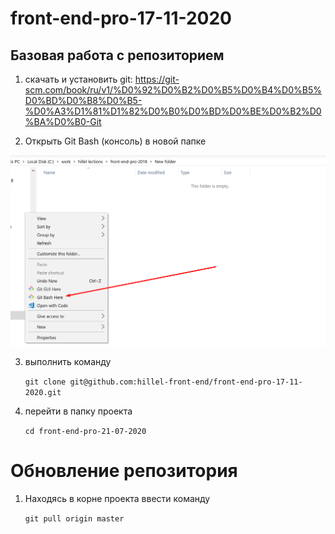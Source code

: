 # front-end-pro-17-11-2020

## Базовая работа с репозиторием

1) скачать и установить git: https://git-scm.com/book/ru/v1/%D0%92%D0%B2%D0%B5%D0%B4%D0%B5%D0%BD%D0%B8%D0%B5-%D0%A3%D1%81%D1%82%D0%B0%D0%BD%D0%BE%D0%B2%D0%BA%D0%B0-Git
 
2) Открыть Git Bash (консоль) в новой папке
 
 ![Alt Text](src/images/img_1.png)

3) выполнить команду 
 
    `git clone git@github.com:hillel-front-end/front-end-pro-17-11-2020.git`

4) перейти в папку проекта

    `cd front-end-pro-21-07-2020`

# Обновление репозитория

1) Находясь в корне проекта ввести команду

    `git pull origin master`
